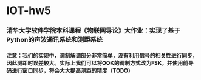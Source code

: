 # IOT-hw5
### 清华大学软件学院本科课程《物联网导论》大作业：实现了基于Python的声波通讯系统和测距系统
#### 注意：我们的实现中，调制解调部分非常简单，没有利用信号的相关性进行同步，因此测距时误差较大。实际上我们可以将OOK的调制方式改为FSK，并使用前导码进行窗口同步，将会大大提高测距的精度（TODO）

